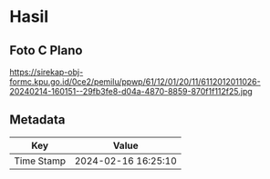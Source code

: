 # Hasil

## Foto C Plano

https://sirekap-obj-formc.kpu.go.id/0ce2/pemilu/ppwp/61/12/01/20/11/6112012011026-20240214-160151--29fb3fe8-d04a-4870-8859-870f1f112f25.jpg


## Metadata

| Key        | Value               |
| ---------- | ------------------- |
| Time Stamp | 2024-02-16 16:25:10 |



